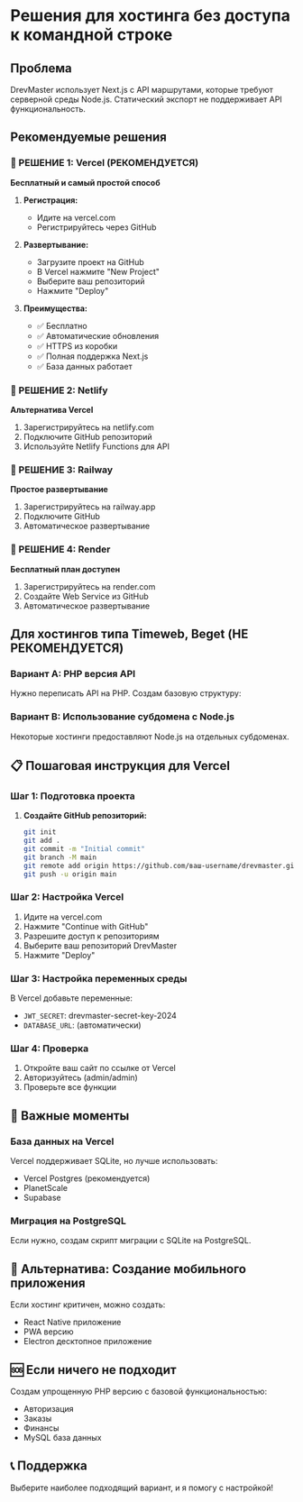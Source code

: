 # Решения для хостинга без доступа к командной строке

## Проблема

DrevMaster использует Next.js с API маршрутами, которые требуют серверной среды Node.js. Статический экспорт не поддерживает API функциональность.

## Рекомендуемые решения

### 🎯 РЕШЕНИЕ 1: Vercel (РЕКОМЕНДУЕТСЯ)

**Бесплатный и самый простой способ**

1. **Регистрация:**

   - Идите на vercel.com
   - Регистрируйтесь через GitHub

2. **Развертывание:**

   - Загрузите проект на GitHub
   - В Vercel нажмите "New Project"
   - Выберите ваш репозиторий
   - Нажмите "Deploy"

3. **Преимущества:**
   - ✅ Бесплатно
   - ✅ Автоматические обновления
   - ✅ HTTPS из коробки
   - ✅ Полная поддержка Next.js
   - ✅ База данных работает

### 🎯 РЕШЕНИЕ 2: Netlify

**Альтернатива Vercel**

1. Зарегистрируйтесь на netlify.com
2. Подключите GitHub репозиторий
3. Используйте Netlify Functions для API

### 🎯 РЕШЕНИЕ 3: Railway

**Простое развертывание**

1. Зарегистрируйтесь на railway.app
2. Подключите GitHub
3. Автоматическое развертывание

### 🎯 РЕШЕНИЕ 4: Render

**Бесплатный план доступен**

1. Зарегистрируйтесь на render.com
2. Создайте Web Service из GitHub
3. Автоматическое развертывание

## Для хостингов типа Timeweb, Beget (НЕ РЕКОМЕНДУЕТСЯ)

### Вариант A: PHP версия API

Нужно переписать API на PHP. Создам базовую структуру:

### Вариант B: Использование субдомена с Node.js

Некоторые хостинги предоставляют Node.js на отдельных субдоменах.

## 📋 Пошаговая инструкция для Vercel

### Шаг 1: Подготовка проекта

1. **Создайте GitHub репозиторий:**
   ```bash
   git init
   git add .
   git commit -m "Initial commit"
   git branch -M main
   git remote add origin https://github.com/ваш-username/drevmaster.git
   git push -u origin main
   ```

### Шаг 2: Настройка Vercel

1. Идите на vercel.com
2. Нажмите "Continue with GitHub"
3. Разрешите доступ к репозиториям
4. Выберите ваш репозиторий DrevMaster
5. Нажмите "Deploy"

### Шаг 3: Настройка переменных среды

В Vercel добавьте переменные:

- `JWT_SECRET`: drevmaster-secret-key-2024
- `DATABASE_URL`: (автоматически)

### Шаг 4: Проверка

1. Откройте ваш сайт по ссылке от Vercel
2. Авторизуйтесь (admin/admin)
3. Проверьте все функции

## 🚨 Важные моменты

### База данных на Vercel

Vercel поддерживает SQLite, но лучше использовать:

- Vercel Postgres (рекомендуется)
- PlanetScale
- Supabase

### Миграция на PostgreSQL

Если нужно, создам скрипт миграции с SQLite на PostgreSQL.

## 📱 Альтернатива: Создание мобильного приложения

Если хостинг критичен, можно создать:

- React Native приложение
- PWA версию
- Electron десктопное приложение

## 🆘 Если ничего не подходит

Создам упрощенную PHP версию с базовой функциональностью:

- Авторизация
- Заказы
- Финансы
- MySQL база данных

## 📞 Поддержка

Выберите наиболее подходящий вариант, и я помогу с настройкой!
